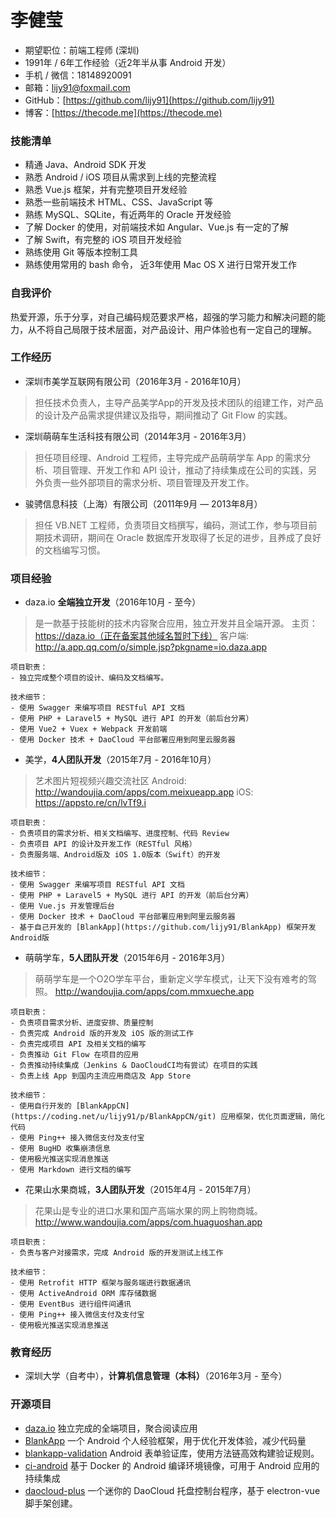 # 李健莹

- 期望职位：前端工程师 (深圳)
- 1991年 / 6年工作经验（近2年半从事 Android 开发）
- 手机 / 微信：18148920091
- 邮箱：lijy91@foxmail.com
- GitHub：[https://github.com/lijy91](https://github.com/lijy91)
- 博客：[https://thecode.me](https://thecode.me)

### 技能清单
- 精通 Java、Android SDK 开发
- 熟悉 Android / iOS 项目从需求到上线的完整流程
- 熟悉 Vue.js 框架，并有完整项目开发经验
- 熟悉一些前端技术 HTML、CSS、JavaScript 等
- 熟练 MySQL、SQLite，有近两年的 Oracle 开发经验
- 了解 Docker 的使用，对前端技术如 Angular、Vue.js 有一定的了解
- 了解 Swift，有完整的 iOS 项目开发经验
- 熟练使用 Git 等版本控制工具
- 熟练使用常用的 bash 命令， 近3年使用 Mac OS X 进行日常开发工作

### 自我评价
热爱开源，乐于分享，对自己编码规范要求严格，超强的学习能力和解决问题的能力，从不将自己局限于技术层面，对产品设计、用户体验也有一定自己的理解。

### 工作经历
- 深圳市美学互联网有限公司（2016年3月 - 2016年10月）
> 担任技术负责人，主导产品美学App的开发及技术团队的组建工作，对产品的设计及产品需求提供建议及指导，期间推动了 Git Flow 的实践。

- 深圳萌萌车生活科技有限公司（2014年3月 - 2016年3月）
> 担任项目经理、Android 工程师，主导完成产品萌萌学车 App 的需求分析、项目管理、开发工作和 API 设计，推动了持续集成在公司的实践，另外负责一些外部项目的需求分析、项目管理及开发工作。

- 骏骋信息科技（上海）有限公司（2011年9月 — 2013年8月）
> 担任 VB.NET 工程师，负责项目文档撰写，编码，测试工作，参与项目前期技术调研，期间在 Oracle 数据库开发取得了长足的进步，且养成了良好的文档编写习惯。

### 项目经验

- daza.io **全端独立开发**（2016年10月 - 至今）
> 是一款基于技能树的技术内容聚合应用，独立开发并且全端开源。
> 主页：https://daza.io（正在备案其他域名暂时下线）
> 客户端: http://a.app.qq.com/o/simple.jsp?pkgname=io.daza.app

    项目职责：
    - 独立完成整个项目的设计、编码及文档编写。

    技术细节：
    - 使用 Swagger 来编写项目 RESTful API 文档
    - 使用 PHP + Laravel5 + MySQL 进行 API 的开发（前后台分离）
    - 使用 Vue2 + Vuex + Webpack 开发前端
    - 使用 Docker 技术 + DaoCloud 平台部署应用到阿里云服务器

- 美学，**4人团队开发**（2015年7月 - 2016年10月）
> 艺术图片短视频兴趣交流社区
> Android: http://wandoujia.com/apps/com.meixueapp.app
> iOS: https://appsto.re/cn/lvTf9.i

    项目职责：
    - 负责项目的需求分析、相关文档编写、进度控制、代码 Review
    - 负责项目 API 的设计及开发工作（RESTful 风格）
    - 负责服务端、Android版及 iOS 1.0版本（Swift）的开发

    技术细节：
    - 使用 Swagger 来编写项目 RESTful API 文档
    - 使用 PHP + Laravel5 + MySQL 进行 API 的开发（前后台分离）
    - 使用 Vue.js 开发管理后台
    - 使用 Docker 技术 + DaoCloud 平台部署应用到阿里云服务器
    - 基于自己开发的 [BlankApp](https://github.com/lijy91/BlankApp) 框架开发Android版


- 萌萌学车，**5人团队开发**（2015年6月 - 2016年3月）
> 萌萌学车是一个O2O学车平台，重新定义学车模式，让天下没有难考的驾照。
> http://wandoujia.com/apps/com.mmxueche.app

    项目职责：
    - 负责项目需求分析、进度安排、质量控制
    - 负责完成 Android 版的开发及 iOS 版的测试工作
    - 负责完成项目 API 及相关文档的编写
    - 负责推动 Git Flow 在项目的应用
    - 负责推动持续集成（Jenkins & DaoCloudCI均有尝试）在项目的实践
    - 负责上线 App 到国内主流应用商店及 App Store

    技术细节：
    - 使用自行开发的 [BlankAppCN](https://coding.net/u/lijy91/p/BlankAppCN/git) 应用框架，优化页面逻辑，简化代码
    - 使用 Ping++ 接入微信支付及支付宝
    - 使用 BugHD 收集崩溃信息
    - 使用极光推送实现消息推送
    - 使用 Markdown 进行文档的编写


- 花果山水果商城，**3人团队开发**（2015年4月 - 2015年7月）
> 花果山是专业的进口水果和国产高端水果的网上购物商城。
> http://www.wandoujia.com/apps/com.huaguoshan.app

    项目职责：
    - 负责与客户对接需求，完成 Android 版的开发测试上线工作

    技术细节：
    - 使用 Retrofit HTTP 框架与服务端进行数据通讯
    - 使用 ActiveAndroid ORM 库存储数据
    - 使用 EventBus 进行组件间通讯
    - 使用 Ping++ 接入微信支付及支付宝
    - 使用极光推送实现消息推送

### 教育经历

- 深圳大学（自考中），**计算机信息管理（本科）**（2016年3月 - 至今）

### 开源项目
- [daza.io](https://github.com/lijy91/daza-backend)
独立完成的全端项目，聚合阅读应用
- [BlankApp](https://github.com/lijy91/BlankApp)
一个 Android 个人经验框架，用于优化开发体验，减少代码量
- [blankapp-validation](https://github.com/lijy91/blankapp-validation)
Android 表单验证库，使用方法链高效构建验证规则。
- [ci-android](https://github.com/lijy91/ci-android)
基于 Docker 的 Android 编译环境镜像，可用于 Android 应用的持续集成
- [daocloud-plus](https://github.com/lijy91/daocloud-plus)
一个迷你的 DaoCloud 托盘控制台程序，基于 electron-vue 脚手架创建。
